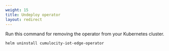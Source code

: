 ```yaml
---
weight: 15
title: Undeploy operator
layout: redirect
---
```


Run this command for removing the operator from your Kubernetes cluster.

```bash
helm uninstall cumulocity-iot-edge-operator
```

